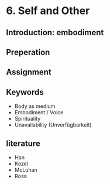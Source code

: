 # 6. Self and Other

## Introduction: embodiment

## Preperation

## Assignment

## Keywords
- Body as medium
- Embodiment / Voice
- Spirituality
- Unavailability (Unverfügbarkeit)

## literature
- Han
- Kozel
- McLuhan
- Rosa